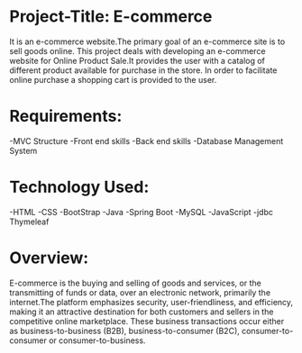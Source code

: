 # Project-Title: E-commerce
It is an e-commerce website.The primary goal of an e-commerce site is to sell goods online. This project deals with developing an e-commerce website for Online Product Sale.It provides the user with a catalog of different product available for purchase in the store. 
In order to facilitate online purchase a shopping cart is provided to the user.
# Requirements:
-MVC Structure
-Front end skills
-Back end skills
-Database Management System

# Technology Used:
-HTML
-CSS
-BootStrap
-Java
-Spring Boot
-MySQL
-JavaScript
-jdbc
Thymeleaf
# Overview:
E-commerce is the buying and selling of goods and services, or the transmitting of funds or data, over an electronic network, primarily the internet.The platform emphasizes security, user-friendliness, and efficiency, making it an attractive destination for both customers and sellers in the competitive online marketplace. These business transactions occur either as business-to-business (B2B), business-to-consumer (B2C), consumer-to-consumer or consumer-to-business.
